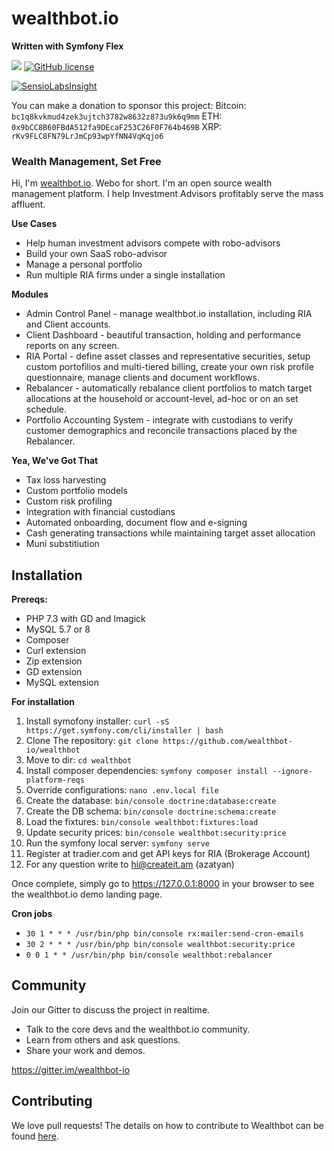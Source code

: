 wealthbot.io
===============

**Written with Symfony Flex**

[![](https://www.codeshelter.co/static/badges/badge-flat.svg)](https://www.codeshelter.co/)
[![GitHub license](https://img.shields.io/github/license/mashape/apistatus.svg)]()

[![SensioLabsInsight](https://insight.sensiolabs.com/projects/881769ff-b0e8-43f0-b67f-e0915d7aee5f/big.png)](https://insight.sensiolabs.com/projects/881769ff-b0e8-43f0-b67f-e0915d7aee5f)

You can make a donation to sponsor this project:
Bitcoin: `bc1q8kvkmud4zek3ujtch3782w8632z873u9k6q9mm`
ETH: `0x9bCC8B60FBdA512fa9DEcaF253C26F0F764b469B`
XRP: `rKv9FLC8FN79LrJmCp93wpYfNN4VqKqjo6`


### Wealth Management, Set Free

Hi, I'm [wealthbot.io](http://wealthbot.io). Webo for short. I'm an open source wealth management platform. I help Investment Advisors profitably serve the mass affluent.

**Use Cases**

* Help human investment advisors compete with robo-advisors
* Build your own SaaS robo-advisor
* Manage a personal portfolio
* Run multiple RIA firms under a single installation

**Modules**

* Admin Control Panel - manage wealthbot.io installation, including RIA and Client accounts.
* Client Dashboard - beautiful transaction, holding and performance reports on any screen.
* RIA Portal - define asset classes and representative securities, setup custom portofilios and multi-tiered billing, create your own risk profile questionnaire,  manage clients and document workflows.
* Rebalancer - automatically rebalance client portfolios to match target allocations at the household or account-level, ad-hoc or on an set schedule.
* Portfolio Accounting System - integrate with custodians to verify customer demographics and reconcile transactions placed by the Rebalancer.

**Yea, We've Got That**

* Tax loss harvesting
* Custom portfolio models
* Custom risk profiling
* Integration with financial custodians
* Automated onboarding, document flow and e-signing
* Cash generating transactions while maintaining target asset allocation
* Muni substitiution

## Installation

**Prereqs:**

* PHP 7.3 with GD and Imagick
* MySQL 5.7 or 8
* Composer
* Curl extension
* Zip extension
* GD extension
* MySQL extension

**For installation**

1. Install symofony installer: `curl -sS https://get.symfony.com/cli/installer | bash`
2. Clone The repository: `git clone https://github.com/wealthbot-io/wealthbot`
3. Move to dir:  `cd wealthbot`
4. Install composer dependencies: `symfony composer install --ignore-platform-reqs`
5. Override configurations: `nano .env.local file`
6. Create the database: `bin/console doctrine:database:create`
7. Create the DB schema: `bin/console doctrine:schema:create`
8. Load the fixtures: `bin/console wealthbot:fixtures:load`
9. Update security prices: `bin/console wealthbot:security:price`
10. Run the symfony local server: `symfony serve`
11. Register at tradier.com and get API keys for RIA (Brokerage Account)
12. For any question write to hi@createit.am (azatyan)

Once complete, simply go to https://127.0.0.1:8000 in your browser to see the wealthbot.io demo landing page.


**Cron jobs**

* `30 1 * * * /usr/bin/php bin/console rx:mailer:send-cron-emails`
* `30 2 * * * /usr/bin/php bin/console wealthbot:security:price`
* `0 0 1 * * /usr/bin/php bin/console wealthbot:rebalancer`


## Community

Join our Gitter to discuss the project in realtime.
* Talk to the core devs and the wealthbot.io community.
* Learn from others and ask questions.
* Share your work and demos.

https://gitter.im/wealthbot-io


## Contributing

We love pull requests! The details on how to contribute to Wealthbot can be found [here](.github/CONTRIBUTING.md).
